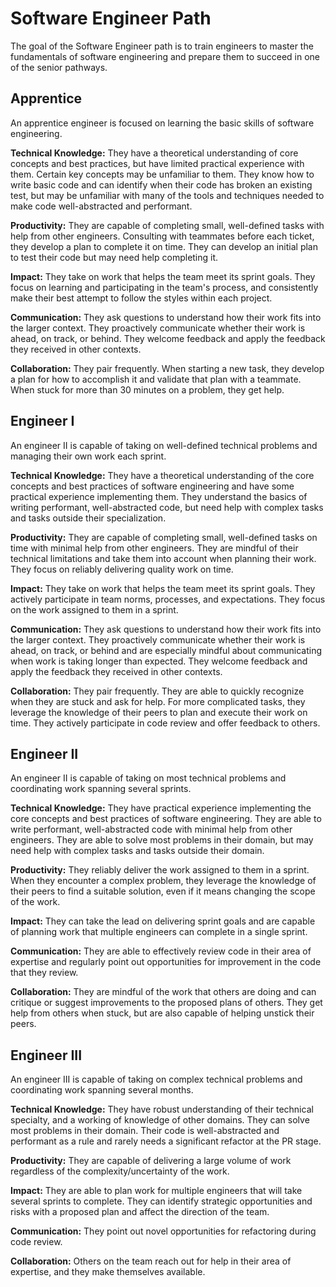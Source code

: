 # Software Engineer Path

The goal of the Software Engineer path is to train engineers to master the fundamentals of software engineering and prepare them to succeed in one of the senior pathways.

## Apprentice

An apprentice engineer is focused on learning the basic skills of software engineering.

**Technical Knowledge:** They have a theoretical understanding of core concepts and best practices, but have limited practical experience with them. Certain key concepts may be unfamiliar to them. They know how to write basic code and can identify when their code has broken an existing test, but may be unfamiliar with many of the tools and techniques needed to make code well-abstracted and performant.

**Productivity:** They are capable of completing small, well-defined tasks with help from other engineers. Consulting with teammates before each ticket, they develop a plan to complete it on time. They can develop an initial plan to test their code but may need help completing it.

**Impact:** They take on work that helps the team meet its sprint goals. They focus on learning and participating in the team's process, and consistently make their best attempt to follow the styles within each project.

**Communication:** They ask questions to understand how their work fits into the larger context. They proactively communicate whether their work is ahead, on track, or behind. They welcome feedback and apply the feedback they received in other contexts.

**Collaboration:** They pair frequently. When starting a new task, they develop a plan for how to accomplish it and validate that plan with a teammate. When stuck for more than 30 minutes on a problem, they get help.

## Engineer I

An engineer II is capable of taking on well-defined technical problems and managing their own work each sprint.

**Technical Knowledge:** They have a theoretical understanding of the core concepts and best practices of software engineering and have some practical experience implementing them. They understand the basics of writing performant, well-abstracted code, but need help with complex tasks and tasks outside their specialization.

**Productivity:** They are capable of completing small, well-defined tasks on time with minimal help from other engineers. They are mindful of their technical limitations and take them into account when planning their work. They focus on reliably delivering quality work on time.

**Impact:** They take on work that helps the team meet its sprint goals. They actively participate in team norms, processes, and expectations. They focus on the work assigned to them in a sprint.

**Communication:** They ask questions to understand how their work fits into the larger context. They proactively communicate whether their work is ahead, on track, or behind and are especially mindful about communicating when work is taking longer than expected. They welcome feedback and apply the feedback they received in other contexts.

**Collaboration:** They pair frequently. They are able to quickly recognize when they are stuck and ask for help. For more complicated tasks, they leverage the knowledge of their peers to plan and execute their work on time. They actively participate in code review and offer feedback to others.

## Engineer II

An engineer II is capable of taking on most technical problems and coordinating work spanning several sprints.

**Technical Knowledge:** They have practical experience implementing the core concepts and best practices of software engineering. They are able to write performant, well-abstracted code with minimal help from other engineers. They are able to solve most problems in their domain, but may need help with complex tasks and tasks outside their domain.

**Productivity:** They reliably deliver the work assigned to them in a sprint. When they encounter a complex problem, they leverage the knowledge of their peers to find a suitable solution, even if it means changing the scope of the work.

**Impact:** They can take the lead on delivering sprint goals and are capable of planning work that multiple engineers can complete in a single sprint.

**Communication:** They are able to effectively review code in their area of expertise and regularly point out opportunities for improvement in the code that they review.

**Collaboration:** They are mindful of the work that others are doing and can critique or suggest improvements to the proposed plans of others. They get help from others when stuck, but are also capable of helping unstick their peers.

## Engineer III

An engineer III is capable of taking on complex technical problems and coordinating work spanning several months.

**Technical Knowledge:** They have robust understanding of their technical specialty, and a working of knowledge of other domains. They can solve most problems in their domain. Their code is well-abstracted and performant as a rule and rarely needs a significant refactor at the PR stage.

**Productivity:** They are capable of delivering a large volume of work regardless of the complexity/uncertainty of the work.

**Impact:** They are able to plan work for multiple engineers that will take several sprints to complete. They can identify strategic opportunities and risks with a proposed plan and affect the direction of the team.

**Communication:** They point out novel opportunities for refactoring during code review.

**Collaboration:** Others on the team reach out for help in their area of expertise, and they make themselves available.
